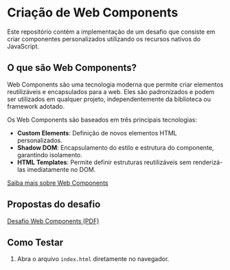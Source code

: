# Criação de Web Components

Este repositório contém a implementação de um desafio que consiste em criar componentes personalizados utilizando os recursos nativos do JavaScript.

## O que são Web Components?

Web Components são uma tecnologia moderna que permite criar elementos reutilizáveis e encapsulados para a web. Eles são padronizados e podem ser utilizados em qualquer projeto, independentemente da biblioteca ou framework adotado. 

Os Web Components são baseados em três principais tecnologias:
- **Custom Elements**: Definição de novos elementos HTML personalizados.
- **Shadow DOM**: Encapsulamento do estilo e estrutura do componente, garantindo isolamento.
- **HTML Templates**: Permite definir estruturas reutilizáveis sem renderizá-las imediatamente no DOM.

[Saiba mais sobre Web Components](https://developer.mozilla.org/en-US/docs/Web/Web_Components)

## Propostas do desafio
[Desafio Web Components (PDF)](./Desafio-Web-Components.pdf)

## Como Testar

1. Abra o arquivo `index.html` diretamente no navegador.
